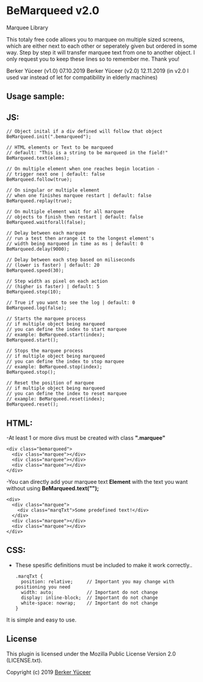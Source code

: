 # BeMarqueed v2.0

Marquee Library

This totaly free code allows you to marquee on multiple sized screens,
which are either next to each other or seperately given but
ordered in some way. Step by step it will transfer marquee
text from one to another object. I only request you to keep these
lines so to remember me. Thank you!

Berker Yüceer (v1.0) 07.10.2019
Berker Yüceer (v2.0) 12.11.2019 (in v2.0 I used var instead of let for compatibility in elderly machines)

Usage sample: 
-

JS:
-
    // Object inital if a div defined will follow that object
    BeMarqueed.init(".bemarqueed");
    
    // HTML elements or Text to be marqueed
    // default: "This is a string to be marqueed in the field!"
    BeMarqueed.text(elems);
    
    // On multiple element when one reaches begin location -
    // trigger next one | default: false
    BeMarqueed.follow(true);
    
    // On singular or multiple element 
    // when one finishes marquee restart | default: false
    BeMarqueed.replay(true);
    
    // On multiple element wait for all marquee 
    // objects to finish then restart | default: false
    BeMarqueed.waitforall(false);
    
    // Delay between each marquee 
    // run a test then arrange it to the longest element's 
    // width being marqueed in time as ms | default: 0
    BeMarqueed.delay(9000);
    
    // Delay between each step based on miliseconds 
    // (lower is faster) | default: 20
    BeMarqueed.speed(30);
    
    // Step width as pixel on each action 
    // (higher is faster) | default: 5
    BeMarqueed.step(10);
    
    // True if you want to see the log | default: 0
    BeMarqueed.log(false);
    
    // Starts the marquee process 
    // if multiple object being marqueed 
    // you can define the index to start marquee
    // example: BeMarqueed.start(index);
    BeMarqueed.start();
    
    // Stops the marquee process 
    // if multiple object being marqueed 
    // you can define the index to stop marquee 
    // example: BeMarqueed.stop(index);
    BeMarqueed.stop();
    
    // Reset the position of marquee 
    // if multiple object being marqueed 
    // you can define the index to reset marquee 
    // example: BeMarqueed.reset(index);
    BeMarqueed.reset();
    
HTML: 
-
-At least 1 or more divs must be created with class **".marquee"**

    <div class="bemarqueed">
      <div class="marquee"></div> 
      <div class="marquee"></div>
      <div class="marquee"></div>
    </div>

-You can directly add your marquee text **Element** with the text you want without using **BeMarqueed.text("");**

    <div>
      <div class="marquee">
        <div class="marqTxt">Some predefined text!</div>
      </div>
      <div class="marquee"></div>
      <div class="marquee"></div>
    </div>

CSS: 
-
- These spesific definitions must be included to make it work correctly..

      .marqTxt {
        position: relative;     // Important you may change with positioning you need
        width: auto;            // Important do not change
        display: inline-block;  // Important do not change
        white-space: nowrap;    // Important do not change
      }

It is simple and easy to use.

## License

This plugin is licensed under the Mozilla Public License Version 2.0 (LICENSE.txt).

Copyright (c) 2019 [Berker Yüceer](https://stackoverflow.com/users/861019/berker-y%c3%bcceer)


